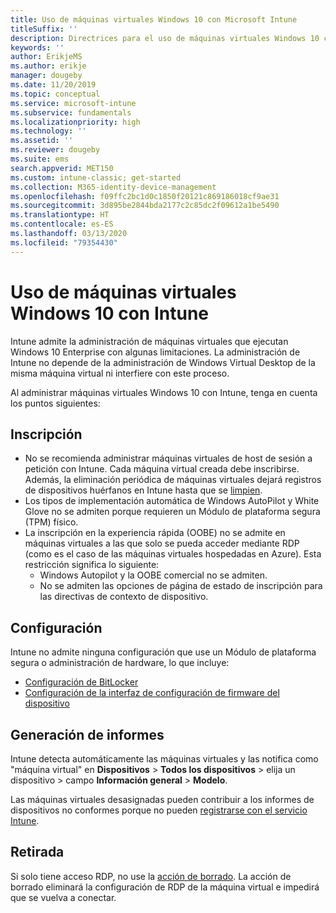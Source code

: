 ```yaml
---
title: Uso de máquinas virtuales Windows 10 con Microsoft Intune
titleSuffix: ''
description: Directrices para el uso de máquinas virtuales Windows 10 con Microsoft Intune
keywords: ''
author: ErikjeMS
ms.author: erikje
manager: dougeby
ms.date: 11/20/2019
ms.topic: conceptual
ms.service: microsoft-intune
ms.subservice: fundamentals
ms.localizationpriority: high
ms.technology: ''
ms.assetid: ''
ms.reviewer: dougeby
ms.suite: ems
search.appverid: MET150
ms.custom: intune-classic; get-started
ms.collection: M365-identity-device-management
ms.openlocfilehash: f09ffc2bc1d0c1850f20121c869186018cf9ae31
ms.sourcegitcommit: 3d895be2844bda2177c2c85dc2f09612a1be5490
ms.translationtype: HT
ms.contentlocale: es-ES
ms.lasthandoff: 03/13/2020
ms.locfileid: "79354430"
---
```

# <a name="using-windows-10-virtual-machines-with-intune"></a>Uso de máquinas virtuales Windows 10 con Intune

Intune admite la administración de máquinas virtuales que ejecutan Windows 10 Enterprise con algunas limitaciones. La administración de Intune no depende de la administración de Windows Virtual Desktop de la misma máquina virtual ni interfiere con este proceso.

Al administrar máquinas virtuales Windows 10 con Intune, tenga en cuenta los puntos siguientes:

## <a name="enrollment"></a>Inscripción
- No se recomienda administrar máquinas virtuales de host de sesión a petición con Intune. Cada máquina virtual creada debe inscribirse. Además, la eliminación periódica de máquinas virtuales dejará registros de dispositivos huérfanos en Intune hasta que se [limpien](../remote-actions/devices-wipe.md#automatically-delete-devices-with-cleanup-rules). 
- Los tipos de implementación automática de Windows AutoPilot y White Glove no se admiten porque requieren un Módulo de plataforma segura (TPM) físico. 
- La inscripción en la experiencia rápida (OOBE) no se admite en máquinas virtuales a las que solo se pueda acceder mediante RDP (como es el caso de las máquinas virtuales hospedadas en Azure). Esta restricción significa lo siguiente:
    - Windows Autopilot y la OOBE comercial no se admiten.
    - No se admiten las opciones de página de estado de inscripción para las directivas de contexto de dispositivo.

## <a name="configuration"></a>Configuración
Intune no admite ninguna configuración que use un Módulo de plataforma segura o administración de hardware, lo que incluye:
- [Configuración de BitLocker](../configuration/device-profiles.md#endpoint-protection)
- [Configuración de la interfaz de configuración de firmware del dispositivo](../configuration/device-profiles.md#device-firmware-configuration-interface)

## <a name="reporting"></a>Generación de informes
Intune detecta automáticamente las máquinas virtuales y las notifica como "máquina virtual" en **Dispositivos** > **Todos los dispositivos** > elija un dispositivo > campo **Información general** > **Modelo**. 

Las máquinas virtuales desasignadas pueden contribuir a los informes de dispositivos no conformes porque no pueden [registrarse con el servicio Intune](../configuration/device-profile-troubleshoot.md#how-long-does-it-take-for-devices-to-get-a-policy-profile-or-app-after-they-are-assigned).

## <a name="retirement"></a>Retirada
Si solo tiene acceso RDP, no use la [acción de borrado](../remote-actions/devices-wipe.md#wipe). La acción de borrado eliminará la configuración de RDP de la máquina virtual e impedirá que se vuelva a conectar.


